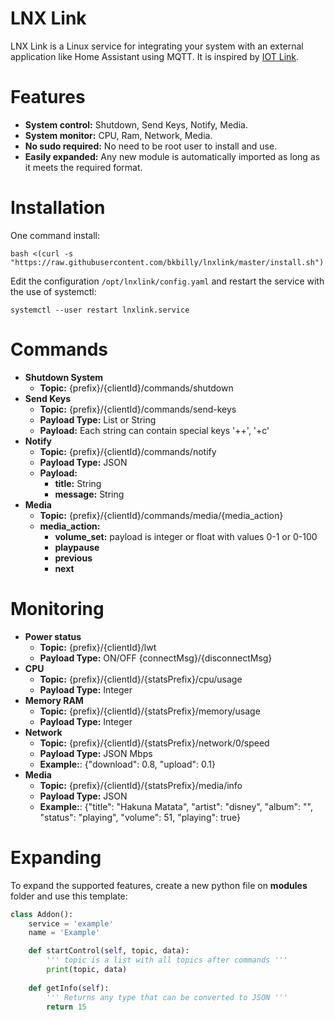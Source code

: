 # LNX Link
LNX Link is a Linux service for integrating your system with an external application like Home Assistant using MQTT.
It is inspired by [IOT Link](https://iotlink.gitlab.io/).

# Features
 - **System control:** Shutdown, Send Keys, Notify, Media.
 - **System monitor:** CPU, Ram, Network, Media.
 - **No sudo required:** No need to be root user to install and use.
 - **Easily expanded:** Any new module is automatically imported as long as it meets the required format.

# Installation
One command install:
```shell
bash <(curl -s "https://raw.githubusercontent.com/bkbilly/lnxlink/master/install.sh")
```
Edit the configuration `/opt/lnxlink/config.yaml` and restart the service with the use of systemctl:
```shell
systemctl --user restart lnxlink.service
```

# Commands
  - **Shutdown System**
    - **Topic:** {prefix}/{clientId}/commands/shutdown
  - **Send Keys**
    - **Topic:** {prefix}/{clientId}/commands/send-keys
    - **Payload Type:** List or String
    - **Payload:** Each string can contain special keys '<ALT>+<CTRL>+<DELTE>', '<CTRL>+c'
  - **Notify**
    - **Topic:** {prefix}/{clientId}/commands/notify
    - **Payload Type:** JSON
    - **Payload:**
      - **title:** String
      - **message:** String
  - **Media**
    - **Topic:** {prefix}/{clientId}/commands/media/{media_action}
    - **media_action:**
      - **volume_set:** payload is integer or float with values 0-1 or 0-100
      - **playpause**
      - **previous**
      - **next**

# Monitoring
  - **Power status**
    - **Topic:** {prefix}/{clientId}/lwt
    - **Payload Type:** ON/OFF {connectMsg}/{disconnectMsg}
  - **CPU**
    - **Topic:** {prefix}/{clientId}/{statsPrefix}/cpu/usage
    - **Payload Type:** Integer
  - **Memory RAM**
    - **Topic:** {prefix}/{clientId}/{statsPrefix}/memory/usage
    - **Payload Type:** Integer
  - **Network**
    - **Topic:** {prefix}/{clientId}/{statsPrefix}/network/0/speed
    - **Payload Type:** JSON Mbps
    - **Example:**: {"download": 0.8, "upload": 0.1}
  - **Media**
    - **Topic:** {prefix}/{clientId}/{statsPrefix}/media/info
    - **Payload Type:** JSON
    - **Example:**: {"title": "Hakuna Matata", "artist": "disney", "album": "", "status": "playing", "volume": 51, "playing": true}

# Expanding
To expand the supported features, create a new python file on **modules** folder and use this template:
```python
class Addon():
    service = 'example'
    name = 'Example'

    def startControl(self, topic, data):
        ''' topic is a list with all topics after commands '''
        print(topic, data)
    
    def getInfo(self):
        ''' Returns any type that can be converted to JSON '''
        return 15
```

